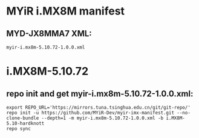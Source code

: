 
# MYiR i.MX8M manifest

## MYD-JX8MMA7 XML:
```
myir-i.mx8m-5.10.72-1.0.0.xml
```

# i.MX8M-5.10.72

## repo init and get myir-i.mx8m-5.10.72-1.0.0.xml:
```
export REPO_URL='https://mirrors.tuna.tsinghua.edu.cn/git/git-repo/'
repo init -u https://github.com/MYiR-Dev/myir-imx-manifest.git --no-clone-bundle --depth=1 -m myir-i.mx8m-5.10.72-1.0.0.xml -b i.MX8M-5.10-hardknott
repo sync
```
